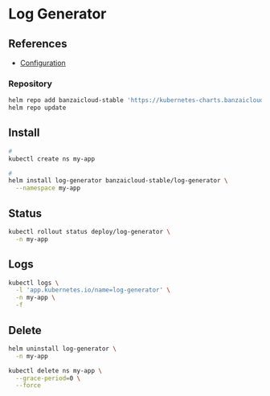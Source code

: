 # Log Generator

## References

- [Configuration](https://github.com/banzaicloud/logging-operator/tree/master/charts/logging-demo#configuration)

### Repository

```sh
helm repo add banzaicloud-stable 'https://kubernetes-charts.banzaicloud.com'
helm repo update
```

## Install

```sh
#
kubectl create ns my-app

#
helm install log-generator banzaicloud-stable/log-generator \
  --namespace my-app
```

## Status

```sh
kubectl rollout status deploy/log-generator \
  -n my-app
```

## Logs

```sh
kubectl logs \
  -l 'app.kubernetes.io/name=log-generator' \
  -n my-app \
  -f
```

## Delete

```sh
helm uninstall log-generator \
  -n my-app

kubectl delete ns my-app \
  --grace-period=0 \
  --force
```
